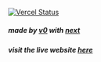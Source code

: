 [![Vercel Status](https://deploy-badge.vercel.app/vercel/color-studio-pro)](https://vercel.com/starrus/color-studio-pro)

##### made by [v0](https://v0.app) with [next](https://nextjs.org)
##### visit the live website [here](https://colorstudiopro.vercel.app)
